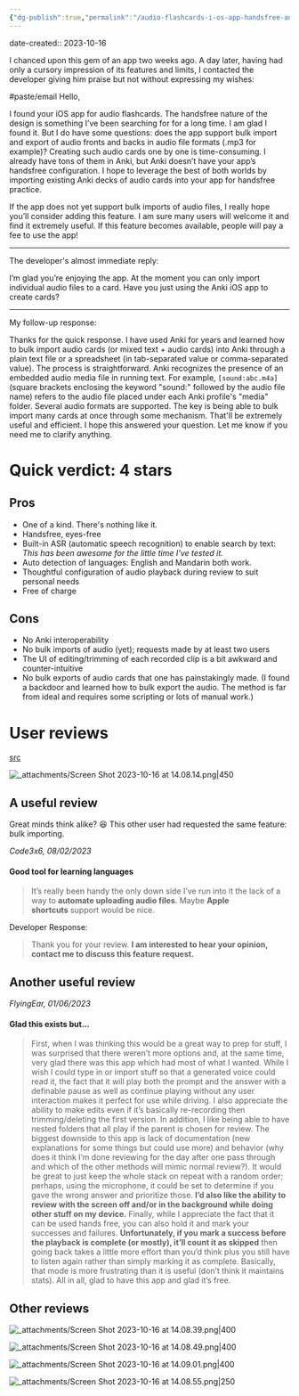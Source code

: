 ```yaml
---
{"dg-publish":true,"permalink":"/audio-flashcards-i-os-app-handsfree-and-eyes-free/","noteIcon":"2","created":"","updated":""}
---
```


date-created:: 2023-10-16

I chanced upon this gem of an app two weeks ago. A day later, having had only a cursory impression of its features and limits, I contacted the developer giving him praise but not without expressing my wishes:

#paste/email
Hello,

I found your iOS app for audio flashcards. The handsfree nature of the design is something I’ve been searching for for a long time. I am glad I found it. But I do have some questions: does the app support bulk import and export of audio fronts and backs in audio file formats (.mp3 for example)? Creating such audio cards one by one is time-consuming. I already have tons of them in Anki, but Anki doesn’t have your app’s handsfree configuration. I hope to leverage the best of both worlds by importing existing Anki decks of audio cards into your app for handsfree practice.  
  
If the app does not yet support bulk imports of audio files, I really hope you’ll consider adding this feature. I am sure many users will welcome it and find it extremely useful. If this feature becomes available, people will pay a fee to use the app!
  
---
The developer's almost immediate reply:

I’m glad you’re enjoying the app. At the moment you can only import individual audio files to a card. Have you just using the Anki iOS app to create cards?  
  
---
My follow-up response:

Thanks for the quick response. I have used Anki for years and learned how to bulk import audio cards (or mixed text + audio cards) into Anki through a plain text file or a spreadsheet (in tab-separated value or comma-separated value). The process is straightforward. Anki recognizes the presence of an embedded audio media file in running text. For example, `[sound:abc.m4a]` (square brackets enclosing the keyword "sound:" followed by the audio file name) refers to the audio file placed under each Anki profile's "media" folder. Several audio formats are supported. The key is being able to bulk import many cards at once through some mechanism. That'll be extremely useful and efficient. I hope this answered your question. Let me know if you need me to clarify anything.
# Quick verdict: 4 stars
## Pros

- One of a kind. There's nothing like it.
- Handsfree, eyes-free
- Built-in ASR (automatic speech recognition) to enable search by text: *This has been awesome for the little time I've tested it.*
- Auto detection of languages: English and Mandarin both work.
- Thoughtful configuration of audio playback during review to suit personal needs
- Free of charge
## Cons

- No Anki interoperability
- No bulk imports of audio (yet); requests made by at least two users
- The UI of editing/trimming of each recorded clip is a bit awkward and counter-intuitive
- No bulk exports of audio cards that one has painstakingly made. (I found a backdoor and learned how to bulk export the audio. The method is far from ideal and requires some scripting or lots of manual work.)
# User reviews

[src](https://apps.apple.com/us/app/audio-flashcards-app/id1583231998?see-all=reviews)

![_attachments/Screen Shot 2023-10-16 at 14.08.14.png|450](/img/user/_attachments/Screen%20Shot%202023-10-16%20at%2014.08.14.png)
## A useful review

Great minds think alike? 😆 This other user had requested the same feature: bulk importing.

*Code3x6, 08/02/2023*
#### Good tool for learning languages

> It’s really been handy the only down side I’ve run into it the lack of a way to **automate uploading audio files**. Maybe **Apple shortcuts** support would be nice.

Developer Response:

> Thank you for your review. **I am interested to hear your opinion, contact me to discuss this feature request.**
## Another useful review

*FlyingEar, 01/06/2023*
#### Glad this exists but…

> First, when I was thinking this would be a great way to prep for stuff, I was surprised that there weren’t more options and, at the same time, very glad there was this app which had most of what I wanted. While I wish I could type in or import stuff so that a generated voice could read it, the fact that it will play both the prompt and the answer with a definable pause as well as continue playing without any user interaction makes it perfect for use while driving. I also appreciate the ability to make edits even if it’s basically re-recording then trimming/deleting the first version. In addition, I like being able to have nested folders that all play if the parent is chosen for review. The biggest downside to this app is lack of documentation (new explanations for some things but could use more) and behavior (why does it think I’m done reviewing for the day after one pass through and which of the other methods will mimic normal review?). It would be great to just keep the whole stack on repeat with a random order; perhaps, using the microphone, it could be set to determine if you gave the wrong answer and prioritize those. **I’d also like the ability to review with the screen off and/or in the background while doing other stuff on my device.** Finally, while I appreciate the fact that it can be used hands free, you can also hold it and mark your successes and failures. **Unfortunately, if you mark a success before the playback is complete (or mostly), it’ll count it as skipped** then going back takes a little more effort than you’d think plus you still have to listen again rather than simply marking it as complete. Basically, that mode is more frustrating than it is useful (don’t think it maintains stats). All in all, glad to have this app and glad it’s free.
## Other reviews

![_attachments/Screen Shot 2023-10-16 at 14.08.39.png|400](/img/user/_attachments/Screen%20Shot%202023-10-16%20at%2014.08.39.png)


![_attachments/Screen Shot 2023-10-16 at 14.08.49.png|400](/img/user/_attachments/Screen%20Shot%202023-10-16%20at%2014.08.49.png)


![_attachments/Screen Shot 2023-10-16 at 14.09.01.png|400](/img/user/_attachments/Screen%20Shot%202023-10-16%20at%2014.09.01.png)


![_attachments/Screen Shot 2023-10-16 at 14.08.55.png|250](/img/user/_attachments/Screen%20Shot%202023-10-16%20at%2014.08.55.png)
